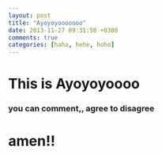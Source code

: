 ```yaml
---
layout: post
title: "Ayoyoyooooooo"
date: 2013-11-27 09:31:50 +0300
comments: true
categories: [haha, hehe, hoho]
---
```


This is Ayoyoyoooo
====

### you can comment,, agree to disagree

# amen!!